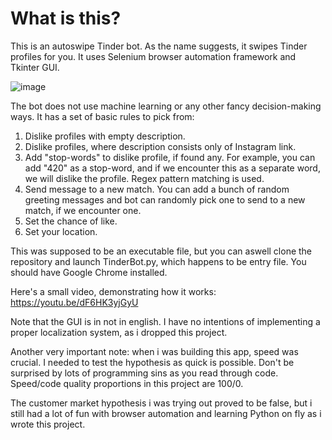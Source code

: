# What is this?

This is an autoswipe Tinder bot. As the name suggests, it swipes Tinder profiles for you. It uses Selenium browser automation framework and Tkinter GUI.

![image](https://github.com/ForestSquirrelDev/TinderBot/assets/82777171/9e79a431-265c-435b-83cc-8fb943e77ca6)

The bot does not use machine learning or any other fancy decision-making ways. It has a set of basic rules to pick from:
1. Dislike profiles with empty description.
2. Dislike profiles, where description consists only of Instagram link.
3. Add "stop-words" to dislike profile, if found any. For example, you can add "420" as a stop-word, and if we encounter this as a separate word, we will dislike the profile. Regex pattern matching is used.
4. Send message to a new match. You can add a bunch of random greeting messages and bot can randomly pick one to send to a new match, if we encounter one.
5. Set the chance of like.
6. Set your location.

This was supposed to be an executable file, but you can aswell clone the repository and launch TinderBot.py, which happens to be entry file. You should have Google Chrome installed.

Here's a small video, demonstrating how it works:
https://youtu.be/dF6HK3yjGyU

Note that the GUI is in not in english. I have no intentions of implementing a proper localization system, as i dropped this project.

Another very important note: when i was building this app, speed was crucial. I needed to test the hypothesis as quick is possible. Don't be surprised by lots of programming sins as you read through code.
Speed/code quality proportions in this project are 100/0.

The customer market hypothesis i was trying out proved to be false, but i still had a lot of fun with browser automation and learning Python on fly as i wrote this project.

